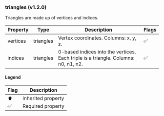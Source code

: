 ### triangles (v1.2.0)
Triangles are made up of vertices and indices.

| Property | Type | Description | Flags |
|---|---|---|---|
| vertices | triangles | Vertex coordinates. Columns: x, y, z. | ✅ |
| indices | triangles | 0-based indices into the vertices. Each triple is a triangle. Columns: n0, n1, n2. | ✅ |


#### Legend

| Flag | Description |
| --- | --- |
| ⬆️ | Inherited property |
| ✅ | Required property |

